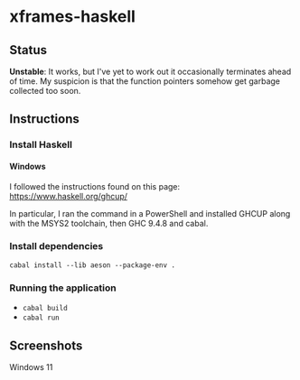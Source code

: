 # xframes-haskell

## Status

**Unstable**: It works, but I've yet to work out it occasionally terminates ahead of time. My suspicion is that the function pointers somehow get garbage collected too soon.

## Instructions

### Install Haskell

#### Windows

I followed the instructions found on this page: https://www.haskell.org/ghcup/

In particular, I ran the command in a PowerShell and installed GHCUP along with the MSYS2 toolchain, then GHC 9.4.8 and cabal.

### Install dependencies

`cabal install --lib aeson --package-env .`

### Running the application

- `cabal build`
- `cabal run`

## Screenshots

Windows 11
